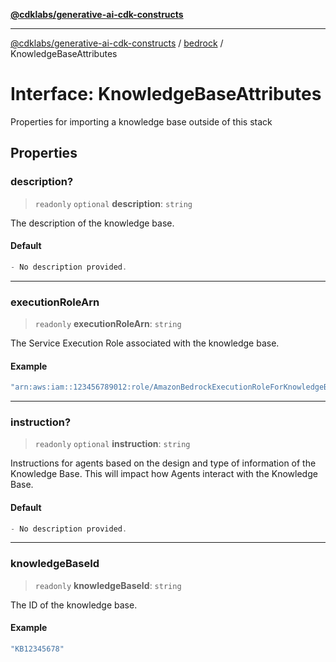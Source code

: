[**@cdklabs/generative-ai-cdk-constructs**](../../../README.md)

***

[@cdklabs/generative-ai-cdk-constructs](../../../README.md) / [bedrock](../README.md) / KnowledgeBaseAttributes

# Interface: KnowledgeBaseAttributes

Properties for importing a knowledge base outside of this stack

## Properties

### description?

> `readonly` `optional` **description**: `string`

The description of the knowledge base.

#### Default

```ts
- No description provided.
```

***

### executionRoleArn

> `readonly` **executionRoleArn**: `string`

The Service Execution Role associated with the knowledge base.

#### Example

```ts
"arn:aws:iam::123456789012:role/AmazonBedrockExecutionRoleForKnowledgeBaseawscdkbdgeBaseKB12345678"
```

***

### instruction?

> `readonly` `optional` **instruction**: `string`

Instructions for agents based on the design and type of information of the
Knowledge Base. This will impact how Agents interact with the Knowledge Base.

#### Default

```ts
- No description provided.
```

***

### knowledgeBaseId

> `readonly` **knowledgeBaseId**: `string`

The ID of the knowledge base.

#### Example

```ts
"KB12345678"
```
